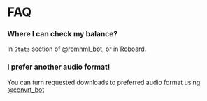 # FAQ

### Where I can check my balance?

In `Stats` section of [@romnml\_bot](https://t.me/romnml_bot), or in [Roboard](https://romnml.rv7.ru/).

### I prefer another audio format!

You can turn requested downloads to preferred audio format using [@convrt\_bot](https://t.me/convrt_bot)

